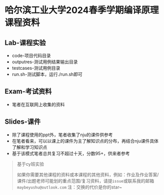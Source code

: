 # 哈尔滨工业大学2024春季学期编译原理课程资料

## Lab-课程实验

* code-项目代码目录
* outputres-测试用例结果输出目录
* testcases-测试用例目录
* run.sh-测试脚本，运行./run.sh即可

## Exam-考试资料

* 笔者在互联网上收集的资料

## Slides-课件

* 除了课程使用的ppt外，笔者收集了nju的课件供参考
* 在笔者看来，可以以课上的课件为主了解知识点的分布，再结合nju课件具体了解和学习知识点
* 基于该模式笔者总共复习不超过十天，分数95+，供来者参考

> 基于cy班实验
> 
> 如果你需要其他课程的资料或本课程的其他资料，例如：作业及作业答案/课件/出题老师可能划的重点范围/复习资料，请提`issue`或联系我的邮箱`maybeyushu@outlook.com`
> 注：交换的代价是你的star~
